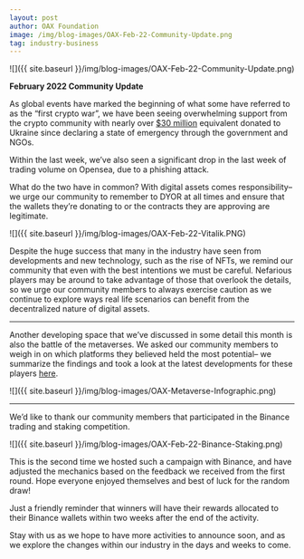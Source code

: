 ```yaml
---
layout: post
author: OAX Foundation
image: /img/blog-images/OAX-Feb-22-Community-Update.png
tag: industry-business
---
```


![]({{ site.baseurl }}/img/blog-images/OAX-Feb-22-Community-Update.png)

<b>February 2022 Community Update</b>


As global events have marked the beginning of what some have referred to as the “first crypto war”, we have been seeing overwhelming support from the crypto community with nearly over <a href="https://finbold.com/crypto-donations-for-ukraine-nears-30-million-mark-as-support-continues/">$30 million</a> equivalent donated to Ukraine since declaring a state of emergency through the government and NGOs. 

Within the last week, we’ve also seen a significant drop in the last week of trading volume on Opensea, due to a phishing attack. 

What do the two have in common? With digital assets comes responsibility– we urge our community to remember to DYOR at all times and ensure that the wallets they’re donating to or the contracts they are approving are legitimate. 

![]({{ site.baseurl }}/img/blog-images/OAX-Feb-22-Vitalik.PNG)

Despite the huge success that many in the industry have seen from developments and new technology, such as the rise of NFTs, we remind our community that even with the best intentions we must be careful. Nefarious players may be around to take advantage of those that overlook the details, so we urge our community members to always exercise caution as we continue to explore ways real life scenarios can benefit from the decentralized nature of digital assets. 

****

Another developing space that we’ve discussed in some detail this month is also the battle of the metaverses. We asked our community members to weigh in on which platforms they believed held the most potential– we summarize the findings and took a look at the latest developments for these players <a href="https://www.oax.org/2022/02/24/Metaverse-in-our-Community.html">here</a>.

![]({{ site.baseurl }}/img/blog-images/OAX-Metaverse-Infographic.png)

*****

We’d like to thank our community members that participated in the Binance trading and staking competition.

![]({{ site.baseurl }}/img/blog-images/OAX-Feb-22-Binance-Staking.png)

This is the second time we hosted such a campaign with Binance, and have adjusted the mechanics based on the feedback we received from the first round. Hope everyone enjoyed themselves and best of luck for the random draw! 

Just a friendly reminder that winners will have their rewards allocated to their Binance wallets within two weeks after the end of the activity. 

Stay with us as we hope to have more activities to announce soon, and as we explore the changes within our industry in the days and weeks to come.
